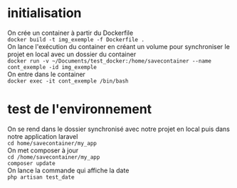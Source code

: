 # initialisation 
On crée un container à partir du Dockerfile  
`docker build -t img_exemple -f Dockerfile .`  
On lance l'exécution du container en créant un volume pour synchroniser le projet en local avec un dossier du container  
`docker run -v ~/Documents/test_docker:/home/savecontainer --name cont_exemple -id img_exemple`  
On entre dans le container  
`docker exec -it cont_exemple /bin/bash`  

# test de l'environnement 
On se rend dans le dossier synchronisé avec notre projet en local puis dans notre application laravel  
`cd home/savecontainer/my_app`  
On met composer à jour  
`cd /home/savecontainer/my_app`  
`composer update`  
On lance la commande qui affiche la date  
`php artisan test_date`

